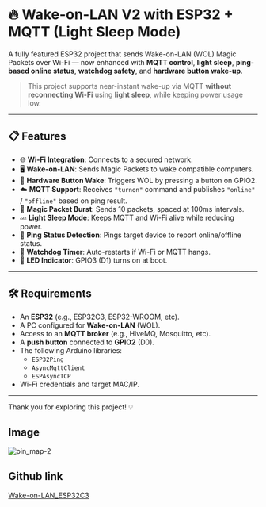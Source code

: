 # 🔥 Wake-on-LAN V2 with ESP32 + MQTT (Light Sleep Mode)

A fully featured ESP32 project that sends Wake-on-LAN (WOL) Magic Packets over Wi-Fi — now enhanced with **MQTT control**, **light sleep**, **ping-based online status**, **watchdog safety**, and **hardware button wake-up**.

> This project supports near-instant wake-up via MQTT **without reconnecting Wi-Fi** using **light sleep**, while keeping power usage low.

---

## 📋 Features

- 🌐 **Wi-Fi Integration**: Connects to a secured network.
- 🖥️ **Wake-on-LAN**: Sends Magic Packets to wake compatible computers.
- 🔘 **Hardware Button Wake**: Triggers WOL by pressing a button on GPIO2.
- ☁️ **MQTT Support**: Receives `"turnon"` command and publishes `"online"` / `"offline"` based on ping result.
- 🔄 **Magic Packet Burst**: Sends 10 packets, spaced at 100ms intervals.
- 💤 **Light Sleep Mode**: Keeps MQTT and Wi-Fi alive while reducing power.
- 🧠 **Ping Status Detection**: Pings target device to report online/offline status.
- 🐶 **Watchdog Timer**: Auto-restarts if Wi-Fi or MQTT hangs.
- 🔆 **LED Indicator**: GPIO3 (D1) turns on at boot.

---

## 🛠️ Requirements

- An **ESP32** (e.g., ESP32C3, ESP32-WROOM, etc).
- A PC configured for **Wake-on-LAN** (WOL).
- Access to an **MQTT broker** (e.g., HiveMQ, Mosquitto, etc).
- A **push button** connected to **GPIO2** (D0).
- The following Arduino libraries:
  - `ESP32Ping`
  - `AsyncMqttClient`
  - `ESPAsyncTCP`
- Wi-Fi credentials and target MAC/IP.

---

Thank you for exploring this project! 💡

## Image

![pin_map-2](https://github.com/user-attachments/assets/5ac26256-06c6-40ae-ab29-bd35d11dfe80)

## Github link

[Wake-on-LAN_ESP32C3](https://github.com/manoper93/Wake-on-LAN_ESP32C3)
